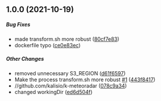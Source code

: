 ## 1.0.0 (2021-10-19)

##### Bug Fixes

*  made transform.sh more robust ([80cf7e83](https://github.com/kalisio/k-meteoradar/commit/80cf7e83f11f8b167555b190bae26b03b9982192))
*  dockerfile typo ([ce0e83ec](https://github.com/kalisio/k-meteoradar/commit/ce0e83ec94685097530d9145a9df679dc107c40c))

##### Other Changes

*  removed unnecessary S3_REGION ([d61f6597](https://github.com/kalisio/k-meteoradar/commit/d61f659745d1c5832b783bcc25a478e59814744e))
*  Make the process transform.sh more robust [#1](https://github.com/kalisio/k-meteoradar/pull/1) ([443f8417](https://github.com/kalisio/k-meteoradar/commit/443f8417151c9a28fa835addbb90af90ec695cda))
* //github.com/kalisio/k-meteoradar ([078c9a34](https://github.com/kalisio/k-meteoradar/commit/078c9a340bd38f7084206ee6975c85165c88fbf2))
*  changed workingDir ([ed6d504f](https://github.com/kalisio/k-meteoradar/commit/ed6d504fe94690dc8821a9ed3a3c19e35260687e))

